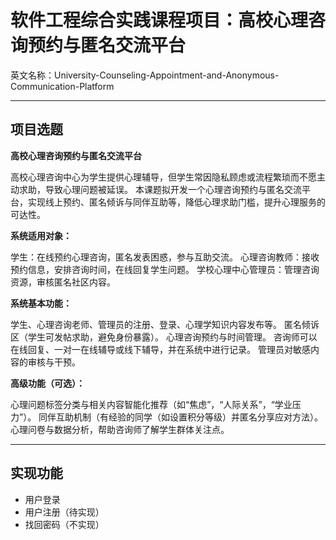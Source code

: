 # 软件工程综合实践课程项目：高校心理咨询预约与匿名交流平台
英文名称：University-Counseling-Appointment-and-Anonymous-Communication-Platform

---
## 项目选题
**高校心理咨询预约与匿名交流平台**

高校心理咨询中心为学生提供心理辅导，但学生常因隐私顾虑或流程繁琐而不愿主动求助，导致心理问题被延误。
本课题拟开发一个心理咨询预约与匿名交流平台，实现线上预约、匿名倾诉与同伴互助等，降低心理求助门槛，提升心理服务的可达性。

**系统适用对象：**

学生：在线预约心理咨询，匿名发表困惑，参与互助交流。
心理咨询教师：接收预约信息，安排咨询时间，在线回复学生问题。
学校心理中心管理员：管理咨询资源，审核匿名社区内容。

**系统基本功能：**

学生、心理咨询老师、管理员的注册、登录、心理学知识内容发布等。
匿名倾诉区（学生可发帖求助，避免身份暴露）。
心理咨询预约与时间管理。
咨询师可以在线回复、一对一在线辅导或线下辅导，并在系统中进行记录。
管理员对敏感内容的审核与干预。

**高级功能（可选）：**

心理问题标签分类与相关内容智能化推荐（如“焦虑”，“人际关系”，“学业压力”）。
同伴互助机制（有经验的同学（如设置积分等级）并匿名分享应对方法）。
心理问卷与数据分析，帮助咨询师了解学生群体关注点。

---
## 实现功能
- 用户登录
- 用户注册（待实现）
- 找回密码（不实现）
